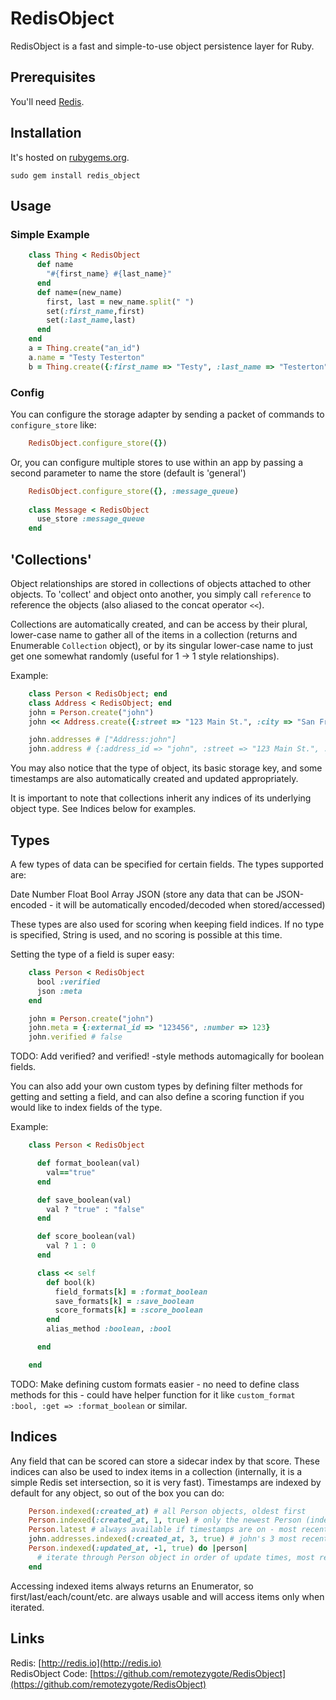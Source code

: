 # RedisObject
RedisObject is a fast and simple-to-use object persistence layer for Ruby.

## Prerequisites
You'll need [Redis](http://redis.io).


## Installation
It&apos;s hosted on [rubygems.org][rubygems].

    sudo gem install redis_object


## Usage
###  Simple Example
```ruby
    class Thing < RedisObject
      def name
        "#{first_name} #{last_name}"
      end
      def name=(new_name)
        first, last = new_name.split(" ")
      	set(:first_name,first)
      	set(:last_name,last)
      end
    end
    a = Thing.create("an_id")
    a.name = "Testy Testerton"
    b = Thing.create({:first_name => "Testy", :last_name => "Testerton"})
```

### Config
You can configure the storage adapter by sending a packet of commands to `configure_store` like:

```ruby
    RedisObject.configure_store({})
```

Or, you can configure multiple stores to use within an app by passing a second parameter to name the store (default is 'general')

```ruby
    RedisObject.configure_store({}, :message_queue)
    
    class Message < RedisObject
      use_store :message_queue
    end
```

## 'Collections'
Object relationships are stored in collections of objects attached to other objects. To 'collect' and object onto another, you simply call `reference` to reference the objects (also aliased to the concat operator `<<`).

Collections are automatically created, and can be access by their plural, lower-case name to gather all of the items in a collection (returns and Enumerable `Collection` object), or by its singular lower-case name to just get one somewhat randomly (useful for 1 -> 1 style relationships).

Example:

```ruby
    class Person < RedisObject; end
    class Address < RedisObject; end
    john = Person.create("john")
    john << Address.create({:street => "123 Main St.", :city => "San Francisco", :state => "CA", :zip => "12345"})

    john.addresses # ["Address:john"]
    john.address # {:address_id => "john", :street => "123 Main St.", :city => "San Francisco", :state => "CA", :zip => "12345", :class=>"Address", :key=>"Address:john", :created_at=>Wed, 12 Dec 2012 16:49:26 -0800, :updated_at=>Wed, 12 Dec 2012 16:49:26 -0800}
```

You may also notice that the type of object, its basic storage key, and some timestamps are also automatically created and updated appropriately.

It is important to note that collections inherit any indices of its underlying object type. See Indices below for examples.

## Types
A few types of data can be specified for certain fields. The types supported are:

Date
Number
Float
Bool
Array
JSON (store any data that can be JSON-encoded - it will be automatically encoded/decoded when stored/accessed)

These types are also used for scoring when keeping field indices. If no type is specified, String is used, and no scoring is possible at this time.

Setting the type of a field is super easy:

```ruby
    class Person < RedisObject
      bool :verified
      json :meta
    end

    john = Person.create("john")
    john.meta = {:external_id => "123456", :number => 123}
    john.verified # false
```

TODO: Add verified? and verified! -style methods automagically for boolean fields.

You can also add your own custom types by defining filter methods for getting and setting a field, and can also define a scoring function if you would like to index fields of the type.

Example:

```ruby
    class Person < RedisObject

      def format_boolean(val)
        val=="true"
      end

      def save_boolean(val)
        val ? "true" : "false"
      end

      def score_boolean(val)
        val ? 1 : 0
      end

      class << self
        def bool(k)
          field_formats[k] = :format_boolean
          save_formats[k] = :save_boolean
          score_formats[k] = :score_boolean
        end
        alias_method :boolean, :bool

      end

    end
```

TODO: Make defining custom formats easier - no need to define class methods for this - could have helper function for it like `custom_format :bool, :get => :format_boolean` or similar.

## Indices
Any field that can be scored can store a sidecar index by that score. These indices can also be used to index items in a collection (internally, it is a simple Redis set intersection, so it is very fast). Timestamps are indexed by default for any object, so out of the box you can do:

```ruby
    Person.indexed(:created_at) # all Person objects, oldest first
    Person.indexed(:created_at, 1, true) # only the newest Person (index_field, number of items, reverse sort?)
    Person.latest # always available if timestamps are on - most recently created object of type
    john.addresses.indexed(:created_at, 3, true) # john's 3 most recent addresses
    Person.indexed(:updated_at, -1, true) do |person|
      # iterate through Person object in order of update times, most recent first
    end
```

Accessing indexed items always returns an Enumerator, so first/last/each/count/etc. are always usable and will access items only when iterated.

## Links
Redis: [http://redis.io](http://redis.io)  
RedisObject Code: [https://github.com/remotezygote/RedisObject](https://github.com/remotezygote/RedisObject)  


[rubygems]: http://rubygems.org/gems/redis_object